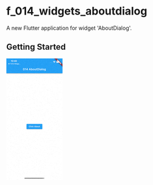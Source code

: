# f_014_widgets_aboutdialog

A new Flutter application for widget 'AboutDialog'.

## Getting Started


<img src="doc/image/live.gif" />
